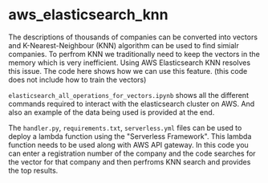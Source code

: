 # aws_elasticsearch_knn
The descriptions of thousands of companies can be converted into vectors and K-Nearest-Neighbour (KNN) algorithm can be used to find simialr companies. To perfrom KNN we traditionally need to keep the vectors in the memory which is very inefficient. Using AWS Elasticsearch KNN resolves this issue. The code here shows how we can use this feature. (this code does not include how to train the vectors)

`elasticsearch_all_operations_for_vectors.ipynb` shows all the different commands required to interact with the elasticsearch cluster on AWS. And also an example of the data being used is provided at the end.


The `handler.py`, `requirements.txt`, `serverless.yml` files can be used to deploy a lambda function using the "Serverless Framework". This lambda function needs to be used along with AWS API gateway. In this code you can enter a registration number of the company and the code searches for the vector for that company and then perfroms KNN search and provides the top results.
